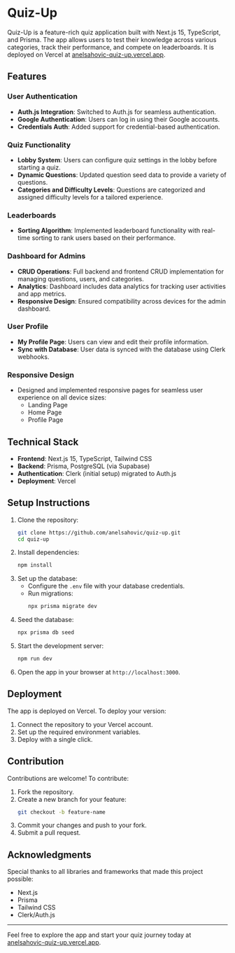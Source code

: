 # Quiz-Up

Quiz-Up is a feature-rich quiz application built with Next.js 15, TypeScript, and Prisma. The app allows users to test their knowledge across various categories, track their performance, and compete on leaderboards. It is deployed on Vercel at [anelsahovic-quiz-up.vercel.app](https://anelsahovic-quiz-up.vercel.app/).

## Features

### User Authentication

- **Auth.js Integration**: Switched to Auth.js for seamless authentication.
- **Google Authentication**: Users can log in using their Google accounts.
- **Credentials Auth**: Added support for credential-based authentication.

### Quiz Functionality

- **Lobby System**: Users can configure quiz settings in the lobby before starting a quiz.
- **Dynamic Questions**: Updated question seed data to provide a variety of questions.
- **Categories and Difficulty Levels**: Questions are categorized and assigned difficulty levels for a tailored experience.

### Leaderboards

- **Sorting Algorithm**: Implemented leaderboard functionality with real-time sorting to rank users based on their performance.

### Dashboard for Admins

- **CRUD Operations**: Full backend and frontend CRUD implementation for managing questions, users, and categories.
- **Analytics**: Dashboard includes data analytics for tracking user activities and app metrics.
- **Responsive Design**: Ensured compatibility across devices for the admin dashboard.

### User Profile

- **My Profile Page**: Users can view and edit their profile information.
- **Sync with Database**: User data is synced with the database using Clerk webhooks.

### Responsive Design

- Designed and implemented responsive pages for seamless user experience on all device sizes:
  - Landing Page
  - Home Page
  - Profile Page

## Technical Stack

- **Frontend**: Next.js 15, TypeScript, Tailwind CSS
- **Backend**: Prisma, PostgreSQL (via Supabase)
- **Authentication**: Clerk (initial setup) migrated to Auth.js
- **Deployment**: Vercel

## Setup Instructions

1. Clone the repository:
   ```bash
   git clone https://github.com/anelsahovic/quiz-up.git
   cd quiz-up
   ```
2. Install dependencies:
   ```bash
   npm install
   ```
3. Set up the database:
   - Configure the `.env` file with your database credentials.
   - Run migrations:
     ```bash
     npx prisma migrate dev
     ```
4. Seed the database:
   ```bash
   npx prisma db seed
   ```
5. Start the development server:
   ```bash
   npm run dev
   ```
6. Open the app in your browser at `http://localhost:3000`.

## Deployment

The app is deployed on Vercel. To deploy your version:

1. Connect the repository to your Vercel account.
2. Set up the required environment variables.
3. Deploy with a single click.

## Contribution

Contributions are welcome! To contribute:

1. Fork the repository.
2. Create a new branch for your feature:
   ```bash
   git checkout -b feature-name
   ```
3. Commit your changes and push to your fork.
4. Submit a pull request.

## Acknowledgments

Special thanks to all libraries and frameworks that made this project possible:

- Next.js
- Prisma
- Tailwind CSS
- Clerk/Auth.js

---

Feel free to explore the app and start your quiz journey today at [anelsahovic-quiz-up.vercel.app](https://anelsahovic-quiz-up.vercel.app/).
